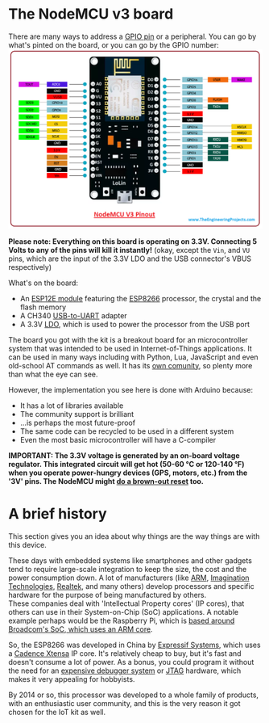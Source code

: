 # The NodeMCU v3 board

There are many ways to address a [GPIO pin](glossary.md) or a peripheral. You can go by what's pinted on the board, or you can go by the GPIO number: 
[![nodemcu schematic](images/nodemcu_schematic.png)](https://www.theengineeringprojects.com/2018/10/introduction-to-nodemcu-v3.html)

**Please note: Everything on this board is operating on 3.3V. Connecting 5 Volts to any of the pins will kill it instantly!** (okay, except the `Vin`, and `VU` pins, which are the input of the 3.3V LDO and the USB connector's VBUS respectively)  

What's on the board:  
- An [ESP12E module](https://www.kloppenborg.net/images/blog/esp8266/esp8266-esp12e-specs.pdf) featuring the [ESP8266]((https://www.esp8266.com)) processor, the crystal and the flash memory
- A CH340 [USB-to-UART](glossary.md) adapter
- A 3.3V [LDO](glossary.md), which is used to power the processor from the USB port

The board you got with the kit is a breakout board for an microcontroller system that was intended to be used in Internet-of-Things applications. It can be used in many ways including with Python, Lua, JavaScript and even old-school AT commands as well. It has its [own comunity](https://www.esp8266.com), so plenty more than what the eye can see.  

However, the implementation you see here is done with Arduino because:
- It has a lot of libraries available
- The community support is brilliant
- ...is perhaps the most future-proof
- The same code can be recycled to be used in a different system
- Even the most basic microcontroller will have a C-compiler

**IMPORTANT: The 3.3V voltage is generated by an on-board voltage regulator. This integrated circuit will get hot (50-60 °C or 120-140 °F) when you operate power-hungry devices (GPS, motors, etc.) from the '3V' pins. The NodeMCU might [do a brown-out reset](https://microchipdeveloper.com/8bit:bor) too.**

# A brief history

This section gives you an idea about why things are the way things are with this device.  

These days with embedded systems like smartphones and other gadgets tend to require large-scale integration to keep the size, the cost and the power consumption down. A lot of manufacturers (like [ARM](https://www.arm.com/products/silicon-ip-cpu), [Imagination Technologies](https://www.imgtec.com/products/), [Realtek](https://www.realtek.com/en/products), and many others) develop processors and specific hardware for the purpose of being manufactured by others.  
These companies deal with 'Intellectual Property cores' (IP cores), that others can use in their System-on-Chip (SoC) applications. A notable example perhaps would be the Raspberry Pi, which is [based around Broadcom's SoC, which uses an ARM core](https://www.raspberrypi.org/documentation/hardware/raspberrypi/).  

So, the ESP8266 was developed in China by [Expressif Systems](https://www.espressif.com/en/products/hardware/esp8266ex/overview), which uses a [Cadence Xtensa](https://ip.cadence.com/uploads/1099/TIP_PB_Xtensa_lx7_FINAL-pdf) IP core. It's relatively cheap to buy, but it's fast and doesn't consume a lot of power. As a bonus, you could program it without the need for an [expensive debugger system](https://www.microchip.com/Developmenttools/ProductDetails/DV164045) or [JTAG](https://www.xilinx.com/products/boards-and-kits/hw-usb-ii-g.html) hardware, which makes it very appealing for hobbyists.  

By 2014 or so, this processor was developed to a whole family of products, with an enthusiastic user community, and this is the very reason it got chosen for the IoT kit as well.